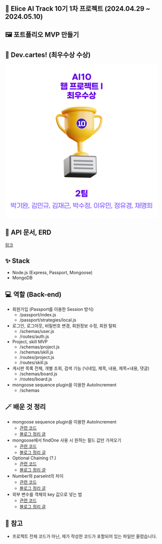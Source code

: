 ## 📄 Elice AI Track 10기 1차 프로젝트 (2024.04.29 ~ 2024.05.10)

## 🖼️ 포트폴리오 MVP 만들기

## 🥰 Dev.cartes! (최우수상 수상)

<img src="https://raw.githubusercontent.com/lapras23/Elice_AI10_1st_project_devcartes/main/uploads/240522%20awards.png" alt="award" width="500"/>

## 📝 API 문서, ERD

<a href="https://docs.google.com/spreadsheets/d/1xZFiT2gpMSSY5c2hOz8VhJL_gC7Prh9ZJ5Q6wfp4Itk/edit?usp=sharing" target="_blank">링크</a>

## ✨ Stack

- Node.js (Express, Passport, Mongoose)
- MongoDB

## 💻 역할 (Back-end)

- 회원가입 (Passport를 이용한 Session 방식)
  - /passport/index.js
  - /passport/strategies/local.js
- 로그인, 로그아웃, 비밀번호 변경, 회원정보 수정, 회원 탈퇴
  - /schemas/user.js
  - /routes/auth.js
- Project, skill MVP
  - /schemas/project.js
  - /schemas/skill.js
  - /routes/project.js
  - /routes/skill.js
- 게시판 목록 전체, 개별 조회, 검색 기능 (닉네임, 제목, 내용, 제목+내용, 댓글)
  - /schemas/board.js
  - /routes/board.js
- mongoose sequence plugin을 이용한 AutoIncrement
  - /schemas

## 🪄 배운 것 정리

- mongoose sequence plugin을 이용한 AutoIncrement
  - [관련 코드](https://github.com/lapras23/Elice_AI10_1st_project_devcartes/blob/main/models/schemas/comment.js)
  - [블로그 정리 글](https://lapras23.tistory.com/2)
- mongoose에서 findOne 사용 시 원하는 필드 값만 가져오기
  - [관련 코드](https://github.com/lapras23/Elice_AI10_1st_project_devcartes/blob/main/routes/auth.js#L194-L198)
  - [블로그 정리 글](https://lapras23.tistory.com/3)
- Optional Chaining (?.)
  - [관련 코드](https://github.com/lapras23/Elice_AI10_1st_project_devcartes/blob/main/routes/auth.js#L194-L198)
  - [블로그 정리 글](https://lapras23.tistory.com/4)
- Number와 parseInt의 차이
  - [관련 코드](https://github.com/lapras23/Elice_AI10_1st_project_devcartes/blob/main/routes/board.js#L374-L378)
  - [블로그 정리 글](https://lapras23.tistory.com/5)
- 외부 변수를 객체의 key 값으로 넣는 법
  - [관련 코드](https://github.com/lapras23/Elice_AI10_1st_project_devcartes/blob/main/routes/board.js#L321-L346)
  - [블로그 정리 글](https://lapras23.tistory.com/6)

## 🐤 참고

- 프로젝트 전체 코드가 아닌, 제가 작성한 코드가 포함되어 있는 파일만 올렸습니다.
